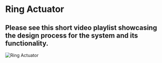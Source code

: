 # Ring Actuator
## Please see this short video playlist showcasing the design process for the system and its functionality.
![Ring Actuator]([https://github.com/tkiyohar/Currated-Resume-Gallery/blob/main/3D%20CAD%20Projects/Custom%20Pencil%20Printer%20(Fusion%20360)/Pencil%20Printer.png](https://github.com/tkiyohar/Currated-Resume-Gallery/blob/main/Robotics%20Systems/Ring%20Actuator/Images/MVIMG_20190330_113712.jpg))
